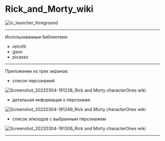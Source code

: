# Rick_and_Morty_wiki
![ic_launcher_foreground](https://user-images.githubusercontent.com/86518548/156780596-af1db0c0-4bce-4e16-899f-fc87eed8c8c5.png)


___
Использованные библиотеки:
- retrofit
- gson
- picasso

___
Приложение из трех экранов:
- список персонажей

![Screenshot_20220304-191238_Rick and Morty characterOnes wiki](https://user-images.githubusercontent.com/86518548/156779837-74d7eeb7-1f3a-4778-a328-771907071984.jpg)

- детальная информация о персонаже

![Screenshot_20220304-191249_Rick and Morty characterOnes wiki](https://user-images.githubusercontent.com/86518548/156780040-ceb29356-eed6-4482-a8a1-b3782d0cbf2c.jpg)

- список эпизодов с выбранным персонажем

![Screenshot_20220304-191306_Rick and Morty characterOnes wiki](https://user-images.githubusercontent.com/86518548/156780061-1af5a593-48f1-43bb-8163-6bc673545ada.jpg)

___
